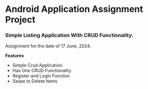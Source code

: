 # Android Application Assignment Project
### Simple Listing Application With CRUD Functionality. 
 Assignment for the date of 17 June, 2024.
 
**Features**
* Simple Crud Application. 
* Has One CRUD Functionality
* Register and Login Function 
* Swipe to Delete Items